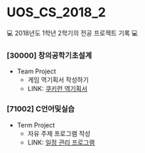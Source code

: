 # UOS_CS_2018_2
💻 2018년도 1학년 2학기의 전공 프로젝트 기록 💻

### [30000] 창의공학기초설계
- Team Project 
  - 게임 역기획서 작성하기
  - LINK: [쿠키런 역기획서](https://github.com/seungri0826/2018_1_2_CED)

### [71002] C언어및실습 
- Term Project
  - 자유 주제 프로그램 작성
  - LINK: [일정 관리 프로그램]()

